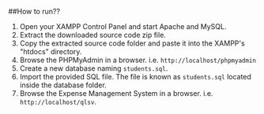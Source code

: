 ##How to run??
  1.  Open your XAMPP Control Panel and start Apache and MySQL.
  2.  Extract the downloaded source code zip file.
  3.  Copy the extracted source code folder and paste it into the XAMPP's "htdocs" directory.
  4.  Browse the PHPMyAdmin in a browser. i.e. `http://localhost/phpmyadmin`
  5.  Create a new database naming `students.sql`.
  6.  Import the provided SQL file. The file is known as `students.sql` located inside the database folder.
  7.  Browse the Expense Management System in a browser. i.e. `http://localhost/qlsv`.
